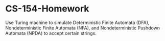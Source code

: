 # CS-154-Homework
Use Turing machine to simulate Deterministic Finite Automata (DFA), Nondeterministic Finite Automata (NFA), and Nondeterministic Pushdown Automata (NPDA) to accept certain strings.
